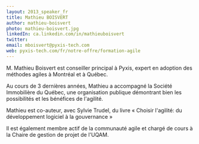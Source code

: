 ```yaml
---
layout: 2013_speaker_fr
title: Mathieu BOISVERT
author: mathieu-boisvert
photo: mathieu-boisvert.jpg
linkedIn: ca.linkedin.com/in/mathieuboisvert
twitter: 
email: mboisvert@pyxis-tech.com
web: pyxis-tech.com/fr/notre-offre/formation-agile
---
```


M. Mathieu Boisvert est conseiller principal à Pyxis, expert en adoption des méthodes agiles à Montréal et à Québec.

Au cours de 3 dernières années, Mathieu a accompagné la Société Immobilière du Québec, une organisation publique démontrant bien les possibilités et les bénéfices de l'agilité.

Mathieu est co-auteur, avec Sylvie Trudel, du livre « Choisir l'agilité: du développement logiciel à la gouvernance »

Il est également membre actif de la communauté agile et chargé de cours à la Chaire de gestion de projet de l'UQAM.